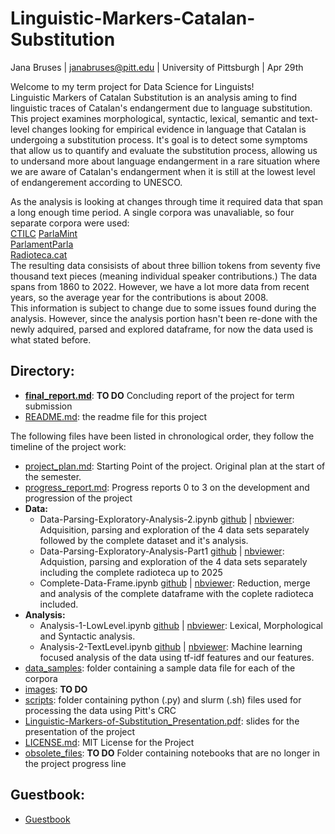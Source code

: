 # Linguistic-Markers-Catalan-Substitution
Jana Bruses | janabruses@pitt.edu | University of Pittsburgh | Apr 29th

Welcome to my term project for Data Science for Linguists!\
Linguistic Markers of Catalan Substitution is an analysis aming to find linguistic traces of Catalan's endangerment due to language substitution. 
This project examines morphological, syntactic, lexical, semantic and text-level changes looking for empirical evidence in language that Catalan is undergoing a substitution process. It's goal is to detect some symptoms that allow us to quantify and evaluate the substitution process, allowing us to undersand more about language endangerment in a rare situation where we are aware of Catalan's endangerment when it is still at the lowest level of endangerement according to UNESCO.  

As the analysis is looking at changes through time it required data that span a long enough time period. A single corpora was unavaliable, so four separate corpora were used:\
[CTILC](https://ctilc.iec.cat/scripts/CTILCCorpus_Descarr.asp)
[ParlaMint](clarin-eric.github.io/ParlaMint/)\
[ParlamentParla](https://doi.org/10.5281/zenodo.5541827)\
[Radioteca.cat](https://radioteca.cat/)\
The resulting data consisists of about three billion tokens from seventy five thousand text pieces (meaning individual speaker contributions.) The data spans from 1860 to 2022. However, we have a lot more data from recent years, so the average year for the contributions is about 2008.\
This information is subject to change due to some issues found during the analysis. However, since the analysis portion hasn't been re-done with the newly adquired, parsed and explored dataframe, for now the data used is what stated before. 

## Directory:
- **[final_report.md](final_report.md)**: **TO DO** Concluding report of the project for term submission
- [README.md](README.md): the readme file for this project

The following files have been listed in chronological order, they follow the timeline of the project work:
- [project_plan.md](https://github.com/Data-Science-for-Linguists-2025/Linguistic-Markers-Catalan-Substitution/blob/main/project_plan.md): Starting Point of the project. Original plan at the start of the semester.
- [progress_report.md](progress_report.md): Progress reports 0 to 3 on the development and progression of the project
- **Data:** 
    - Data-Parsing-Exploratory-Analysis-2.ipynb [github](https://github.com/Data-Science-for-Linguists-2025/Linguistic-Markers-Catalan-Substitution/blob/main/Data-Parsing-Exploratory-Analysis-2.ipynb) | [nbviewer](https://nbviewer.org/github/Data-Science-for-Linguists-2025/Linguistic-Markers-Catalan-Substitution/blob/main/Data-Parsing-Exploratory-Analysis-2.ipynb): Adquisition, parsing and exploration of the 4 data sets separately followed by the complete dataset and it's analysis.
    - Data-Parsing-Exploratory-Analysis-Part1 [github](https://github.com/Data-Science-for-Linguists-2025/Linguistic-Markers-Catalan-Substitution/blob/main/Data-Parsing-Exploratory-Analysis-Part1.ipynb) | [nbviewer](https://nbviewer.org/github/Data-Science-for-Linguists-2025/Linguistic-Markers-Catalan-Substitution/blob/main/Data-Parsing-Exploratory-Analysis-Part1.ipynb): Adquistion, parsing and exploration of the 4 data sets separately including the complete radioteca up to 2025
    - Complete-Data-Frame.ipynb [github](https://github.com/Data-Science-for-Linguists-2025/Linguistic-Markers-Catalan-Substitution/blob/main/CompleteDataFrame.ipynb) | [nbviewer](https://nbviewer.org/github/Data-Science-for-Linguists-2025/Linguistic-Markers-Catalan-Substitution/blob/main/CompleteDataFrame.ipynb): Reduction, merge and analysis of the complete dataframe with the coplete radioteca included.
- **Analysis:** 
    - Analysis-1-LowLevel.ipynb [github](https://github.com/Data-Science-for-Linguists-2025/Linguistic-Markers-Catalan-Substitution/blob/main/Analysis-1-LowLevel.ipynb) | [nbviewer](https://nbviewer.org/github/Data-Science-for-Linguists-2025/Linguistic-Markers-Catalan-Substitution/blob/main/Analysis-1-LowLevel.ipynb): Lexical, Morphological and Syntactic analysis. 
    - Analysis-2-TextLevel.ipynb [github](https://github.com/Data-Science-for-Linguists-2025/Linguistic-Markers-Catalan-Substitution/blob/main/Analysis-2-TextLevel.ipynb) | [nbviewer](https://nbviewer.org/github/Data-Science-for-Linguists-2025/Linguistic-Markers-Catalan-Substitution/blob/main/Analysis-2-TextLevel.ipynb): Machine learning focused analysis of the data using tf-idf features and our features.
- [data_samples](https://github.com/Data-Science-for-Linguists-2025/Linguistic-Markers-Catalan-Substitution/tree/main/data_samples): folder containing a sample data file for each of the corpora
- [images](POSARLINK): **TO DO**
- [scripts](https://github.com/Data-Science-for-Linguists-2025/Linguistic-Markers-Catalan-Substitution/tree/main/scripts): folder containing python (.py) and slurm (.sh) files used for processing the data using Pitt's CRC
- [Linguistic-Markers-of-Substitution_Presentation.pdf](https://github.com/Data-Science-for-Linguists-2025/Linguistic-Markers-Catalan-Substitution/blob/main/Linguistic-Markers-of-Substitution_Presentation.pdf): slides for the presentation of the project
- [LICENSE.md](LICENSE.md): MIT License for the Project
- [obsolete_files](POSARLINK): **TO DO** Folder containing notebooks that are no longer in the project progress line

## Guestbook: 
- [Guestbook](https://github.com/Data-Science-for-Linguists-2025/Class-Lounge/blob/main/guestbooks/jana.md)
